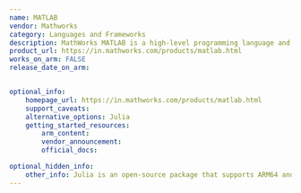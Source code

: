 ```yaml
---
name: MATLAB
vendor: Mathworks
category: Languages and Frameworks
description: MathWorks MATLAB is a high-level programming language and interactive environment designed for numerical computation, data analysis, algorithm development, and visualization.
product_url: https://in.mathworks.com/products/matlab.html
works_on_arm: FALSE
release_date_on_arm: 


optional_info:
    homepage_url: https://in.mathworks.com/products/matlab.html
    support_caveats:
    alternative_options: Julia
    getting_started_resources:
        arm_content: 
        vendor_announcement: 
        official_docs: 

optional_hidden_info:
    other_info: Julia is an open-source package that supports ARM64 and is an alternative to MATLAB.
---
```

